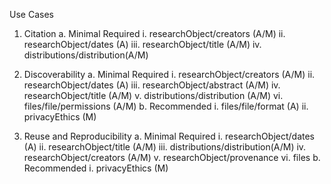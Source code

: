 Use Cases
 1)	Citation
  a.	Minimal Required 
    i.	researchObject/creators (A/M)
    ii.	researchObject/dates (A)
    iii.	researchObject/title (A/M)
    iv.	distributions/distribution(A/M)

 2)	Discoverability 
  a.	Minimal Required
    i.	researchObject/creators (A/M)
    ii.	researchObject/dates (A)
    iii.	researchObject/abstract (A/M)
    iv.	researchObject/title (A/M)
    v.	distributions/distribution (A/M)
    vi.	files/file/permissions (A/M)
  b.	Recommended
    i.	files/file/format (A)
    ii.	privacyEthics (M)

 3)	Reuse and Reproducibility
  a.	Minimal Required
    i.	researchObject/dates (A)
    ii.	researchObject/title (A/M)
    iii.	distributions/distribution(A/M)
    iv.	researchObject/creators (A/M)
    v.	researchObject/provenance 
    vi.	files 
  b.	Recommended
    i.	privacyEthics (M)
